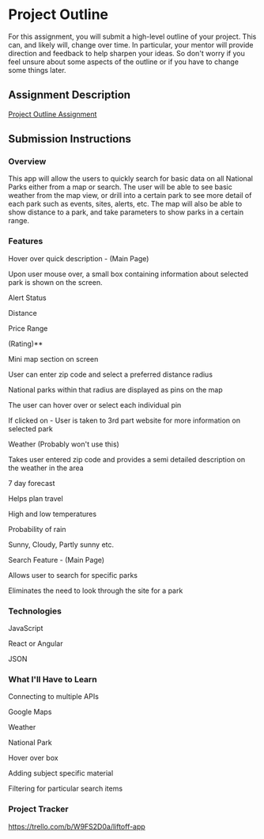 # Project Outline
For this assignment, you will submit a high-level outline of your project. This can, and likely will, change over time. In particular, your mentor will provide direction and feedback to help sharpen your ideas. So don't worry if you feel unsure about some aspects of the outline or if you have to change some things later.

## Assignment Description
[Project Outline Assignment](https://education.launchcode.org/liftoff/modules/assignments/project-outline)

## Submission Instructions

### Overview
This app will allow the users to quickly search for basic data on all National Parks either from a map or search. The user will be able to see basic weather from the map view, or drill into a certain park to see more detail of each park such as events, sites, alerts, etc. The map will also be able to show distance to a park, and take parameters to show parks in a certain range. 
### Features
Hover over quick description - (Main Page) 

Upon user mouse over, a small box containing information about selected park is shown on the screen. 

Alert Status 

Distance 

Price Range 

(Rating)** 

Mini map section on screen 

User can enter zip code and select a preferred distance radius 

National parks within that radius are displayed as pins on the map 

The user can hover over or select each individual pin  

If clicked on - User is taken to 3rd part website for more information on selected park 

Weather  (Probably won't use this) 

Takes user entered zip code and provides a semi detailed description on the weather in the area 

7 day forecast 

Helps plan travel 

High and low temperatures 

Probability of rain 

Sunny, Cloudy, Partly sunny etc.  

Search Feature - (Main Page) 

Allows user to search for specific parks 

Eliminates the need to look through the site for a park 
### Technologies
JavaScript 

React or Angular 

JSON 
### What I'll Have to Learn
Connecting to multiple APIs 

Google Maps 

Weather 

National Park 

Hover over box 

Adding subject specific material 

Filtering for particular search items  
### Project Tracker
https://trello.com/b/W9FS2D0a/liftoff-app
